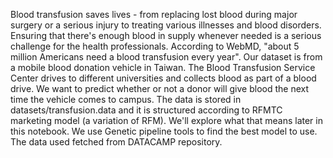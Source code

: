 Blood transfusion saves lives - from replacing lost blood during major surgery or a serious injury to treating various illnesses and blood disorders. 
Ensuring that there's enough blood in supply whenever needed is a serious challenge for the health professionals. 
According to WebMD, "about 5 million Americans need a blood transfusion every year".
Our dataset is from a mobile blood donation vehicle in Taiwan. The Blood Transfusion Service Center drives to different universities and collects blood as part of a blood drive. 
We want to predict whether or not a donor will give blood the next time the vehicle comes to campus.
The data is stored in datasets/transfusion.data and it is structured according to RFMTC marketing model (a variation of RFM). 
We'll explore what that means later in this notebook.  We use Genetic pipeline tools to find the best model to use.
The data used fetched from DATACAMP repository. 
